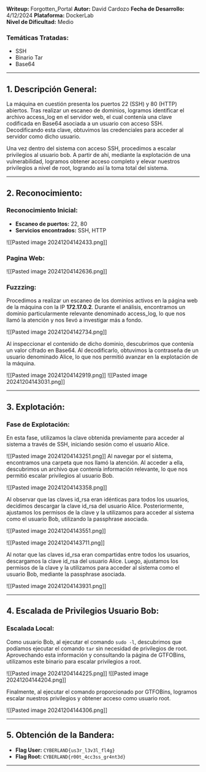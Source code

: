 **Writeup:** Forgotten_Portal
 **Autor:** David Cardozo
 **Fecha de Desarrollo:** 4/12/2024
 **Plataforma:** DockerLab  
 **Nivel de Dificultad:** Medio  
### **Temáticas Tratadas:**
- SSH
- Binario Tar
- Base64

---

## 1. Descripción General:

La máquina en cuestión presenta los puertos 22 (SSH) y 80 (HTTP) abiertos. Tras realizar un escaneo de dominios, logramos identificar el archivo access_log en el servidor web, el cual contenía una clave codificada en Base64 asociada a un usuario con acceso SSH. Decodificando esta clave, obtuvimos las credenciales para acceder al servidor como dicho usuario.

Una vez dentro del sistema con acceso SSH, procedimos a escalar privilegios al usuario bob. A partir de ahí, mediante la explotación de una vulnerabilidad, logramos obtener acceso completo y elevar nuestros privilegios a nivel de root, logrando así la toma total del sistema.

---

## 2. Reconocimiento:

### **Reconocimiento Inicial**:
- **Escaneo de puertos:** 22, 80
- **Servicios encontrados:** SSH, HTTP

![[Pasted image 20241204142433.png]]

### Pagina Web:

![[Pasted image 20241204142636.png]]

### Fuzzzing:
Procedimos a realizar un escaneo de los dominios activos en la página web de la máquina con la IP **172.17.0.2**. Durante el análisis, encontramos un dominio particularmente relevante denominado access_log, lo que nos llamó la atención y nos llevó a investigar más a fondo.

![[Pasted image 20241204142734.png]]

Al inspeccionar el contenido de dicho dominio, descubrimos que contenía un valor cifrado en Base64. Al decodificarlo, obtuvimos la contraseña de un usuario denominado Alice, lo que nos permitió avanzar en la explotación de la máquina.

![[Pasted image 20241204142919.png]]
![[Pasted image 20241204143031.png]]

---

## 3. Explotación:

### **Fase de Explotación**:
En esta fase, utilizamos la clave obtenida previamente para acceder al sistema a través de SSH, iniciando sesión como el usuario Alice.

![[Pasted image 20241204143251.png]]
Al navegar por el sistema, encontramos una carpeta que nos llamó la atención. Al acceder a ella, descubrimos un archivo que contenía información relevante, lo que nos permitió escalar privilegios al usuario Bob.

![[Pasted image 20241204143358.png]]

Al observar que las claves id_rsa eran idénticas para todos los usuarios, decidimos descargar la clave id_rsa del usuario Alice. Posteriormente, ajustamos los permisos de la clave y la utilizamos para acceder al sistema como el usuario Bob, utilizando la passphrase asociada.

![[Pasted image 20241204143551.png]]

![[Pasted image 20241204143711.png]]

Al notar que las claves id_rsa eran compartidas entre todos los usuarios, descargamos la clave id_rsa del usuario Alice. Luego, ajustamos los permisos de la clave y la utilizamos para acceder al sistema como el usuario Bob, mediante la passphrase asociada.

![[Pasted image 20241204143931.png]]

---

## 4. Escalada de Privilegios Usuario Bob:

### **Escalada Local**:
Como usuario Bob, al ejecutar el comando `sudo -l`, descubrimos que podíamos ejecutar el comando `tar` sin necesidad de privilegios de root. Aprovechando esta información y consultando la página de GTFOBins, utilizamos este binario para escalar privilegios a root.

![[Pasted image 20241204144225.png]]
![[Pasted image 20241204144204.png]]

Finalmente, al ejecutar el comando proporcionado por GTFOBins, logramos escalar nuestros privilegios y obtener acceso como usuario root.

![[Pasted image 20241204144306.png]]

---

## 5. Obtención de la Bandera:

- **Flag User:** `CYBERLAND{us3r_l3v3l_fl4g}`
- **Flag Root:** `CYBERLAND{r00t_4cc3ss_gr4nt3d}`

---
